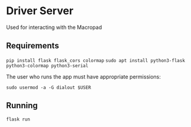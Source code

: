 # Driver Server

Used for interacting with the Macropad

## Requirements

`pip install flask flask_cors colormap`
`sudo apt install python3-flask python3-colormap python3-serial`

The user who runs the app must have appropriate permissions:

`sudo usermod -a -G dialout $USER`

## Running

`flask run`

